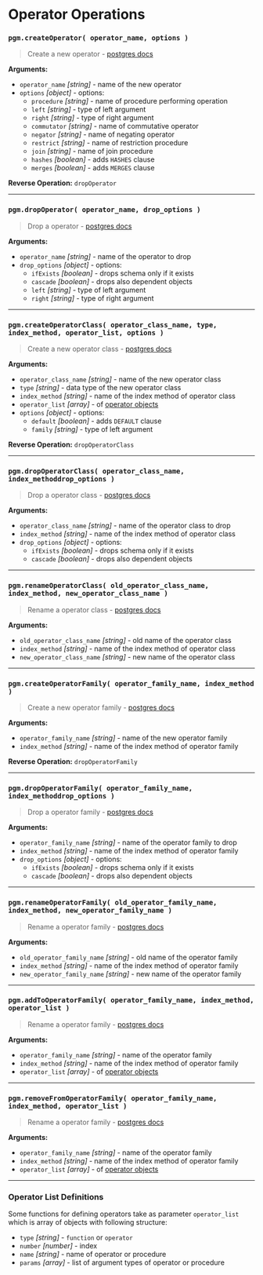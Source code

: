 # Operator Operations

### `pgm.createOperator( operator_name, options )`

> Create a new operator - [postgres docs](https://www.postgresql.org/docs/current/static/sql-createoperator.html)

**Arguments:**

* `operator_name` _[string]_ - name of the new operator
* `options` _[object]_ - options:
  * `procedure` _[string]_ - name of procedure performing operation
  * `left` _[string]_ - type of left argument
  * `right` _[string]_ - type of right argument
  * `commutator` _[string]_ - name of commutative operator
  * `negator` _[string]_ - name of negating operator
  * `restrict` _[string]_ - name of restriction procedure
  * `join` _[string]_ - name of join procedure
  * `hashes` _[boolean]_ - adds `HASHES` clause
  * `merges` _[boolean]_ - adds `MERGES` clause

**Reverse Operation:** `dropOperator`

---

### `pgm.dropOperator( operator_name, drop_options )`

> Drop a operator - [postgres docs](http://www.postgresql.org/docs/current/static/sql-dropoperator.html)

**Arguments:**

* `operator_name` _[string]_ - name of the operator to drop
* `drop_options` _[object]_ - options:
  * `ifExists` _[boolean]_ - drops schema only if it exists
  * `cascade` _[boolean]_ - drops also dependent objects
  * `left` _[string]_ - type of left argument
  * `right` _[string]_ - type of right argument

---

### `pgm.createOperatorClass( operator_class_name, type, index_method, operator_list, options )`

> Create a new operator class - [postgres docs](https://www.postgresql.org/docs/current/static/sql-createopclass.html)

**Arguments:**

* `operator_class_name` _[string]_ - name of the new operator class
* `type` _[string]_ - data type of the new operator class
* `index_method` _[string]_ - name of the index method of operator class
* `operator_list` _[array]_ - of [operator objects](#operator-list-definitions)
* `options` _[object]_ - options:
  * `default` _[boolean]_ - adds `DEFAULT` clause
  * `family` _[string]_ - type of left argument

**Reverse Operation:** `dropOperatorClass`

---

### `pgm.dropOperatorClass( operator_class_name, index_methoddrop_options )`

> Drop a operator class - [postgres docs](http://www.postgresql.org/docs/current/static/sql-dropopclass.html)

**Arguments:**

* `operator_class_name` _[string]_ - name of the operator class to drop
* `index_method` _[string]_ - name of the index method of operator class
* `drop_options` _[object]_ - options:
  * `ifExists` _[boolean]_ - drops schema only if it exists
  * `cascade` _[boolean]_ - drops also dependent objects

---

### `pgm.renameOperatorClass( old_operator_class_name, index_method, new_operator_class_name )`

> Rename a operator class - [postgres docs](http://www.postgresql.org/docs/current/static/sql-alteropclass.html)

**Arguments:**

* `old_operator_class_name` _[string]_ - old name of the operator class
* `index_method` _[string]_ - name of the index method of operator class
* `new_operator_class_name` _[string]_ - new name of the operator class

---

### `pgm.createOperatorFamily( operator_family_name, index_method )`

> Create a new operator family - [postgres docs](https://www.postgresql.org/docs/current/static/sql-createopfamily.html)

**Arguments:**

* `operator_family_name` _[string]_ - name of the new operator family
* `index_method` _[string]_ - name of the index method of operator family

**Reverse Operation:** `dropOperatorFamily`

---

### `pgm.dropOperatorFamily( operator_family_name, index_methoddrop_options )`

> Drop a operator family - [postgres docs](http://www.postgresql.org/docs/current/static/sql-dropopfamily.html)

**Arguments:**

* `operator_family_name` _[string]_ - name of the operator family to drop
* `index_method` _[string]_ - name of the index method of operator family
* `drop_options` _[object]_ - options:
  * `ifExists` _[boolean]_ - drops schema only if it exists
  * `cascade` _[boolean]_ - drops also dependent objects

---

### `pgm.renameOperatorFamily( old_operator_family_name, index_method, new_operator_family_name )`

> Rename a operator family - [postgres docs](http://www.postgresql.org/docs/current/static/sql-alteropfamily.html)

**Arguments:**

* `old_operator_family_name` _[string]_ - old name of the operator family
* `index_method` _[string]_ - name of the index method of operator family
* `new_operator_family_name` _[string]_ - new name of the operator family

---

### `pgm.addToOperatorFamily( operator_family_name, index_method, operator_list )`

> Rename a operator family - [postgres docs](http://www.postgresql.org/docs/current/static/sql-alteropfamily.html)

**Arguments:**

* `operator_family_name` _[string]_ - name of the operator family
* `index_method` _[string]_ - name of the index method of operator family
* `operator_list` _[array]_ - of [operator objects](#operator-list-definitions)

---

### `pgm.removeFromOperatorFamily( operator_family_name, index_method, operator_list )`

> Rename a operator family - [postgres docs](http://www.postgresql.org/docs/current/static/sql-alteropfamily.html)

**Arguments:**

* `operator_family_name` _[string]_ - name of the operator family
* `index_method` _[string]_ - name of the index method of operator family
* `operator_list` _[array]_ - of [operator objects](#operator-list-definitions)

---

### Operator List Definitions

Some functions for defining operators take as parameter `operator_list` which is array of objects with following structure:

* `type` _[string]_ - `function` or `operator`
* `number` _[number]_ - index
* `name` _[string]_ - name of operator or procedure
* `params` _[array]_ - list of argument types of operator or procedure
